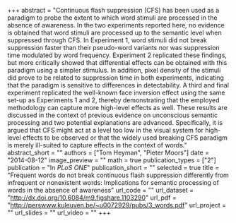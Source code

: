 +++
abstract = "Continuous flash suppression (CFS) has been used as a paradigm to probe the extent to which word stimuli are processed in the absence of awareness. In the two experiments reported here, no evidence is obtained that word stimuli are processed up to the semantic level when suppressed through CFS. In Experiment 1, word stimuli did not break suppression faster than their pseudo-word variants nor was suppression time modulated by word frequency. Experiment 2 replicated these findings, but more critically showed that differential effects can be obtained with this paradigm using a simpler stimulus. In addition, pixel density of the stimuli did prove to be related to suppression time in both experiments, indicating that the paradigm is sensitive to differences in detectability. A third and final experiment replicated the well-known face inversion effect using the same set-up as Experiments 1 and 2, thereby demonstrating that the employed methodology can capture more high-level effects as well. These results are discussed in the context of previous evidence on unconscious semantic processing and two potential explanations are advanced. Specifically, it is argued that CFS might act at a level too low in the visual system for high-level effects to be observed or that the widely used breaking CFS paradigm is merely ill-suited to capture effects in the context of words."
abstract_short = ""
authors = ["Tom Heyman", "Pieter Moors"]
date = "2014-08-12"
image_preview = ""
math = true
publication_types = ["2"]
publication = "In *PLoS ONE*"
publication_short = ""
selected = true
title = "Frequent words do not break continuous flash suppression differently from infrequent or nonexistent words: Implications for semantic processing of words in the absence of awareness"
url_code = ""
url_dataset = "http://dx.doi.org/10.6084/m9.figshare.1103290"
url_pdf = "http://perswww.kuleuven.be/~u0072929/pubs/3_words.pdf"
url_project = ""
url_slides = ""
url_video = ""
+++
